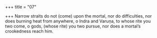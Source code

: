 +++
title = "07"

+++
Narrow straits do not (come) upon the mortal, nor do difficulties, nor  does burning heat from anywhere, o Indra and Varuṇa,
to whose rite you two come, o gods, (whose rite) you two pursue, nor  does a mortal’s crookedness reach him.
